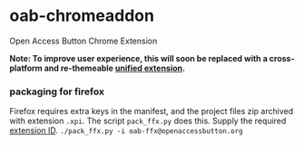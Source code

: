 oab-chromeaddon
===============

Open Access Button Chrome Extension

**Note: To improve user experience, this will soon be replaced with a cross-platform and re-themeable [unified extension](https://github.com/OAButton/unified-extension).**

### packaging for firefox
Firefox requires extra keys in the manifest, and the project files zip archived with extension ```.xpi```. The script ```pack_ffx.py``` does this. Supply the required [extension ID](https://developer.mozilla.org/en-US/Add-ons/Install_Manifests#id).
```./pack_ffx.py -i oab-ffx@openaccessbutton.org```

